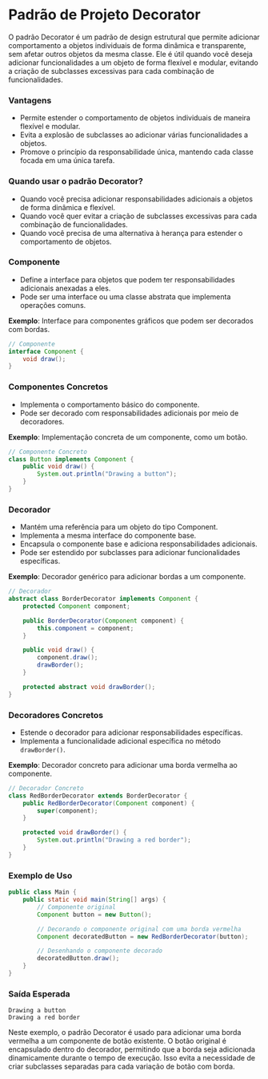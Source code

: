 # Padrão de Projeto Decorator

O padrão Decorator é um padrão de design estrutural que permite adicionar comportamento a objetos individuais de forma dinâmica e transparente, sem afetar outros objetos da mesma classe. Ele é útil quando você deseja adicionar funcionalidades a um objeto de forma flexível e modular, evitando a criação de subclasses excessivas para cada combinação de funcionalidades.

### Vantagens

- Permite estender o comportamento de objetos individuais de maneira flexível e modular.
- Evita a explosão de subclasses ao adicionar várias funcionalidades a objetos.
- Promove o princípio da responsabilidade única, mantendo cada classe focada em uma única tarefa.

### Quando usar o padrão Decorator?

- Quando você precisa adicionar responsabilidades adicionais a objetos de forma dinâmica e flexível.
- Quando você quer evitar a criação de subclasses excessivas para cada combinação de funcionalidades.
- Quando você precisa de uma alternativa à herança para estender o comportamento de objetos.

### Componente

- Define a interface para objetos que podem ter responsabilidades adicionais anexadas a eles.
- Pode ser uma interface ou uma classe abstrata que implementa operações comuns.

**Exemplo**: Interface para componentes gráficos que podem ser decorados com bordas.

```java
// Componente
interface Component {
    void draw();
}
```

### Componentes Concretos

- Implementa o comportamento básico do componente.
- Pode ser decorado com responsabilidades adicionais por meio de decoradores.

**Exemplo**: Implementação concreta de um componente, como um botão.

```java
// Componente Concreto
class Button implements Component {
    public void draw() {
        System.out.println("Drawing a button");
    }
}
```

### Decorador

- Mantém uma referência para um objeto do tipo Component.
- Implementa a mesma interface do componente base.
- Encapsula o componente base e adiciona responsabilidades adicionais.
- Pode ser estendido por subclasses para adicionar funcionalidades específicas.

**Exemplo**: Decorador genérico para adicionar bordas a um componente.

```java
// Decorador
abstract class BorderDecorator implements Component {
    protected Component component;

    public BorderDecorator(Component component) {
        this.component = component;
    }

    public void draw() {
        component.draw();
        drawBorder();
    }

    protected abstract void drawBorder();
}
```

### Decoradores Concretos

- Estende o decorador para adicionar responsabilidades específicas.
- Implementa a funcionalidade adicional específica no método `drawBorder()`.

**Exemplo**: Decorador concreto para adicionar uma borda vermelha ao componente.

```java
// Decorador Concreto
class RedBorderDecorator extends BorderDecorator {
    public RedBorderDecorator(Component component) {
        super(component);
    }

    protected void drawBorder() {
        System.out.println("Drawing a red border");
    }
}
```

### Exemplo de Uso

```java
public class Main {
    public static void main(String[] args) {
        // Componente original
        Component button = new Button();

        // Decorando o componente original com uma borda vermelha
        Component decoratedButton = new RedBorderDecorator(button);

        // Desenhando o componente decorado
        decoratedButton.draw();
    }
}
```

### Saída Esperada

```
Drawing a button
Drawing a red border
```

Neste exemplo, o padrão Decorator é usado para adicionar uma borda vermelha a um componente de botão existente. O botão original é encapsulado dentro do decorador, permitindo que a borda seja adicionada dinamicamente durante o tempo de execução. Isso evita a necessidade de criar subclasses separadas para cada variação de botão com borda.